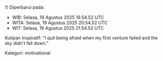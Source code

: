 ⏰ Diperbarui pada:
- WIB: Selasa, 19 Agustus 2025 19.54.52 UTC
- WITA: Selasa, 19 Agustus 2025 20.54.52 UTC
- WIT: Selasa, 19 Agustus 2025 21.54.52 UTC

Kutipan Inspiratif:
"I quit being afraid when my first venture failed and the sky didn't fall down."


Kategori: motivational

